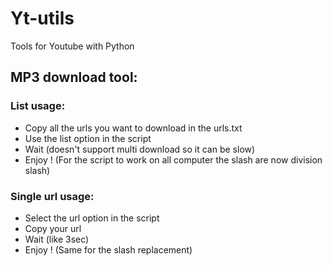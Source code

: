 # Yt-utils
Tools for Youtube with Python

## MP3 download tool:

### List usage:
- Copy all the urls you want to download in the urls.txt
- Use the list option in the script
- Wait (doesn't support multi download so it can be slow)
- Enjoy ! (For the script to work on all computer the slash are now division slash)

### Single url usage:
- Select the url option in the script
- Copy your url
- Wait (like 3sec)
- Enjoy ! (Same for the slash replacement)
